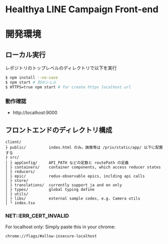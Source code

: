 # Healthya LINE Campaign Front-end

# 開発環境

## ローカル実行

レポジトリのトップレベルのディレクトリで以下を実行

```bash
$ npm install --no-save
$ npm start # 別のシェル
$ HTTPS=true npm start # for create https localhost url
```

### 動作確認

- http://localhost:9000

## フロントエンドのディレクトリ構成

```
client/
├ public/          index.html のみ。画像等は /priv/static/app/ 以下に配置する
├ src/
│ ├ appConfig/     API_PATH などの定数と routePath の定義
│ ├ containers/    container components, which access reducer states
│ ├ reducers/
│ ├ epic/          redux-observable epics, inclding api calls
│ ├ store/
│ ├ translations/  currently support ja and en only
│ ├ types/         global typing define
│ ├ utils/
│ ├ libs/          external sample codes, e.g. Camera utils
│ └ index.tsx
```

### NET::ERR_CERT_INVALID

For localhost only:
Simply paste this in your chrome:

```
chrome://flags/#allow-insecure-localhost
```
